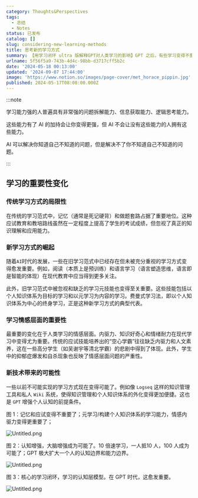 ```yaml
---
category: Thoughts&Perspectives
tags:
  - 总结
  - Notes
status: 已发布
catalog: []
slug: considering-new-learning-methods
title: 思考新的学习方式
summary: 【用学习闭环 ultra 版解释GPT对人类学习的影响】GPT 之后，有些学习变得不重要了，有些学习变得更重要了，有些学习从不可能变成可能了。
urlname: 5f56f5a9-743b-4d4c-98bb-d3717cff5b2c
date: '2024-05-18 00:13:00'
updated: '2024-09-07 17:44:00'
image: 'https://www.notion.so/images/page-cover/met_horace_pippin.jpg'
published: 2024-05-17T08:00:00.000Z
---
```


:::note


学习能力强的人普遍具有非常强的问题拆解能力、信息获取能力、逻辑思考能力。


这些能力有了 AI 的加持会让你变得更强，但 AI 不会让没有这些能力的人拥有这些能力。


AI 可以解决你知道自己不知道的问题，但是解决不了你不知道自己不知道的问题。


:::


## 学习的重要性变化


### 传统学习方式的局限性


在传统的学习范式中，记忆（通常是死记硬背）和做题套路占据了重要地位。这种应试教育和教培路线虽然在一定程度上提高了学生的考试成绩，但忽视了真正的知识理解和应用能力。


### 新学习方式的崛起


随着`AI`时代的发展，一些在旧学习范式中已经存在但未被充分重视的学习方式变得愈发重要。例如，阅读（本质上是预训练）和语言学习（语言塑造思维，语言即是智能的体现）在现代教育中应当得到更多关注。


此外，旧学习范式中被忽视和缺乏的学习元技能也变得至关重要。这些技能包括以个人知识体系为目标的学习和以元学习为内容的学习。费曼式学习法，即以个人知识体系为中心的终身学习，正是这种新学习方式的典型代表。


### 学习情感层面的重要性


最重要的变化在于人类学习的情感层面。内驱力、知识好奇心和情绪耐力在现代学习中变得尤为重要。传统的应试技能培养出的“空心学霸”往往缺乏内驱力和人文素养，这在一些高分学生（如吴谢宇等清北学霸）的悲剧中得到了体现。此外，学生中的抑郁症爆发和自杀现象也反映了情感层面问题的严重性。


### 新技术带来的可能性


一些以前不可能实现的学习方式现在变得可能了。例如像 `Logseq` 这样的知识管理工具和私人 `Wiki` 系统，使得知识管理和个人知识体系的外化变得更加便捷。这也是 `GPT` 增强个人认知的前提条件。


图 1：记忆和应试变得不重要了；元学习/构建个人知识体系的学习能力，情感内驱力变得更重要了；


![Untitled.png](https://prod-files-secure.s3.us-west-2.amazonaws.com/5d24fe63-e567-4804-86f9-9fdc62e13082/a8319b77-00b3-43d9-9f99-e58187f20cfe/Untitled.png?X-Amz-Algorithm=AWS4-HMAC-SHA256&X-Amz-Content-Sha256=UNSIGNED-PAYLOAD&X-Amz-Credential=ASIAZI2LB466RE63Y7YX%2F20250208%2Fus-west-2%2Fs3%2Faws4_request&X-Amz-Date=20250208T213228Z&X-Amz-Expires=3600&X-Amz-Security-Token=IQoJb3JpZ2luX2VjEH4aCXVzLXdlc3QtMiJHMEUCIQDiOyDSqnBP4%2BxhH4fwWHAWyja9xDy2twOwJCGzG2msVgIgbwXOev%2B7UPFaFN51TmI%2BtxIVtV24dT%2BB8L0VmXjt0zUqiAQIlv%2F%2F%2F%2F%2F%2F%2F%2F%2F%2FARAAGgw2Mzc0MjMxODM4MDUiDOyn0fei1fAn8fWhPyrcA3BZEI0%2B6VbSzwJTzxl08UMASZcG%2Byis5Cx9D1gPlV%2BnlUmywea7JI3swpwCJyayrhRF3ASNnZDuH4LuvYHEG%2BX3RM4O3dcpZ1B5XdXoV%2Bhj6pXmnRMk9gXm%2FKRBk2UUsHZrzPVTr3FiqtPpCsbOleypHW9EXFcKNcn7CVu%2Bl5jGQQ93kQIfN7rMOpXkzPKc4v0a5dgVzVZwulsuPOOAjMOrLgqYQV%2F7kyl6vGoGGnAiOAJ099QFuRY1036ILibVF42iZM4PfInFDq9Fmha0sXDLaoatpd1QKjsLMj9BSpKTmomN5COaNlE1DtSfKz7xWUlyVW7VyjFy4bAtr1YGta3SUd0tJlca3AcQSBqeg5lv3wA7XfOXRV66E3qC68q4pGSueWOlsC5%2BFBNlanYUk5Vs%2Bkf4g72bv8BYNIgwAPnGHnZ9eQzHGFWfT52wtinx9FM%2Btqh0G9w0C6XswtuviCG9NL1uV9FiqMCJE2TbKhbiAyeExX5Ne6oWh%2Bk0WGkjvgfeSLE1%2FLMJn03TDfGN%2FwrkjJSAfPd5798Mly3hExBoSFOn4GXAPCIiCIXgpK5vYFhD8t1%2FWCQjGrmJ6ernHlE%2F%2BHkv5tH6MwlvOoYbZ6z1UuGqFasAT0PJ13ArMImXn70GOqUB1hUWKEewlNbkgOIiFuqovpkO1ApFG8EQMx3%2FiKCAXLLqIiipw%2BrUJhaPJVyzCtMgGmNgZX6nzBLIg1naGUGDFrNUlAzesayVSRvAuREDvCyqGPUbt%2FlTKQAZInOQ94GQRS42xFk5%2BBcqtk%2B8Hjk1yQp5%2BkSpXVuBa79KPX3kdNvRHjgCFi5qaVrGiPSKrSUBt6AiiaUFzj2CRpBDbc0A4xeR1%2FFx&X-Amz-Signature=43b8fdac1ab8d341d6e0b1f7aa0f95961f4173e6cf3cb4d1e7e38e090cd774d0&X-Amz-SignedHeaders=host&x-id=GetObject)


图 2：认知增强，大脑增强成为可能了。10 倍速学习，一人抵10 人，100 人成为可能了；GPT 极大扩大一个人的认知边界和能力边界。


![Untitled.png](https://prod-files-secure.s3.us-west-2.amazonaws.com/5d24fe63-e567-4804-86f9-9fdc62e13082/e195b372-4d2b-479c-9e75-1be4e2c1412e/Untitled.png?X-Amz-Algorithm=AWS4-HMAC-SHA256&X-Amz-Content-Sha256=UNSIGNED-PAYLOAD&X-Amz-Credential=ASIAZI2LB466RE63Y7YX%2F20250208%2Fus-west-2%2Fs3%2Faws4_request&X-Amz-Date=20250208T213228Z&X-Amz-Expires=3600&X-Amz-Security-Token=IQoJb3JpZ2luX2VjEH4aCXVzLXdlc3QtMiJHMEUCIQDiOyDSqnBP4%2BxhH4fwWHAWyja9xDy2twOwJCGzG2msVgIgbwXOev%2B7UPFaFN51TmI%2BtxIVtV24dT%2BB8L0VmXjt0zUqiAQIlv%2F%2F%2F%2F%2F%2F%2F%2F%2F%2FARAAGgw2Mzc0MjMxODM4MDUiDOyn0fei1fAn8fWhPyrcA3BZEI0%2B6VbSzwJTzxl08UMASZcG%2Byis5Cx9D1gPlV%2BnlUmywea7JI3swpwCJyayrhRF3ASNnZDuH4LuvYHEG%2BX3RM4O3dcpZ1B5XdXoV%2Bhj6pXmnRMk9gXm%2FKRBk2UUsHZrzPVTr3FiqtPpCsbOleypHW9EXFcKNcn7CVu%2Bl5jGQQ93kQIfN7rMOpXkzPKc4v0a5dgVzVZwulsuPOOAjMOrLgqYQV%2F7kyl6vGoGGnAiOAJ099QFuRY1036ILibVF42iZM4PfInFDq9Fmha0sXDLaoatpd1QKjsLMj9BSpKTmomN5COaNlE1DtSfKz7xWUlyVW7VyjFy4bAtr1YGta3SUd0tJlca3AcQSBqeg5lv3wA7XfOXRV66E3qC68q4pGSueWOlsC5%2BFBNlanYUk5Vs%2Bkf4g72bv8BYNIgwAPnGHnZ9eQzHGFWfT52wtinx9FM%2Btqh0G9w0C6XswtuviCG9NL1uV9FiqMCJE2TbKhbiAyeExX5Ne6oWh%2Bk0WGkjvgfeSLE1%2FLMJn03TDfGN%2FwrkjJSAfPd5798Mly3hExBoSFOn4GXAPCIiCIXgpK5vYFhD8t1%2FWCQjGrmJ6ernHlE%2F%2BHkv5tH6MwlvOoYbZ6z1UuGqFasAT0PJ13ArMImXn70GOqUB1hUWKEewlNbkgOIiFuqovpkO1ApFG8EQMx3%2FiKCAXLLqIiipw%2BrUJhaPJVyzCtMgGmNgZX6nzBLIg1naGUGDFrNUlAzesayVSRvAuREDvCyqGPUbt%2FlTKQAZInOQ94GQRS42xFk5%2BBcqtk%2B8Hjk1yQp5%2BkSpXVuBa79KPX3kdNvRHjgCFi5qaVrGiPSKrSUBt6AiiaUFzj2CRpBDbc0A4xeR1%2FFx&X-Amz-Signature=5ed45372dd9422d1821848a495af31998ca1a18dd495968b21dcee2604b766ec&X-Amz-SignedHeaders=host&x-id=GetObject)


图 3：核心的学习闭环，学习的认知层模型。在 GPT 时代，这愈发重要。


![Untitled.png](https://prod-files-secure.s3.us-west-2.amazonaws.com/5d24fe63-e567-4804-86f9-9fdc62e13082/57f2a38d-97b9-407e-baa1-8fecb8348e87/Untitled.png?X-Amz-Algorithm=AWS4-HMAC-SHA256&X-Amz-Content-Sha256=UNSIGNED-PAYLOAD&X-Amz-Credential=ASIAZI2LB466RE63Y7YX%2F20250208%2Fus-west-2%2Fs3%2Faws4_request&X-Amz-Date=20250208T213228Z&X-Amz-Expires=3600&X-Amz-Security-Token=IQoJb3JpZ2luX2VjEH4aCXVzLXdlc3QtMiJHMEUCIQDiOyDSqnBP4%2BxhH4fwWHAWyja9xDy2twOwJCGzG2msVgIgbwXOev%2B7UPFaFN51TmI%2BtxIVtV24dT%2BB8L0VmXjt0zUqiAQIlv%2F%2F%2F%2F%2F%2F%2F%2F%2F%2FARAAGgw2Mzc0MjMxODM4MDUiDOyn0fei1fAn8fWhPyrcA3BZEI0%2B6VbSzwJTzxl08UMASZcG%2Byis5Cx9D1gPlV%2BnlUmywea7JI3swpwCJyayrhRF3ASNnZDuH4LuvYHEG%2BX3RM4O3dcpZ1B5XdXoV%2Bhj6pXmnRMk9gXm%2FKRBk2UUsHZrzPVTr3FiqtPpCsbOleypHW9EXFcKNcn7CVu%2Bl5jGQQ93kQIfN7rMOpXkzPKc4v0a5dgVzVZwulsuPOOAjMOrLgqYQV%2F7kyl6vGoGGnAiOAJ099QFuRY1036ILibVF42iZM4PfInFDq9Fmha0sXDLaoatpd1QKjsLMj9BSpKTmomN5COaNlE1DtSfKz7xWUlyVW7VyjFy4bAtr1YGta3SUd0tJlca3AcQSBqeg5lv3wA7XfOXRV66E3qC68q4pGSueWOlsC5%2BFBNlanYUk5Vs%2Bkf4g72bv8BYNIgwAPnGHnZ9eQzHGFWfT52wtinx9FM%2Btqh0G9w0C6XswtuviCG9NL1uV9FiqMCJE2TbKhbiAyeExX5Ne6oWh%2Bk0WGkjvgfeSLE1%2FLMJn03TDfGN%2FwrkjJSAfPd5798Mly3hExBoSFOn4GXAPCIiCIXgpK5vYFhD8t1%2FWCQjGrmJ6ernHlE%2F%2BHkv5tH6MwlvOoYbZ6z1UuGqFasAT0PJ13ArMImXn70GOqUB1hUWKEewlNbkgOIiFuqovpkO1ApFG8EQMx3%2FiKCAXLLqIiipw%2BrUJhaPJVyzCtMgGmNgZX6nzBLIg1naGUGDFrNUlAzesayVSRvAuREDvCyqGPUbt%2FlTKQAZInOQ94GQRS42xFk5%2BBcqtk%2B8Hjk1yQp5%2BkSpXVuBa79KPX3kdNvRHjgCFi5qaVrGiPSKrSUBt6AiiaUFzj2CRpBDbc0A4xeR1%2FFx&X-Amz-Signature=36d0b218dad7015128ba5a53a754cbdbbb2c8b929bb98f23b8e6d703b3857a83&X-Amz-SignedHeaders=host&x-id=GetObject)

